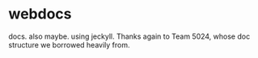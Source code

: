 # webdocs
docs. also maybe. using jeckyll. Thanks again to Team 5024, whose doc structure we borrowed heavily from.